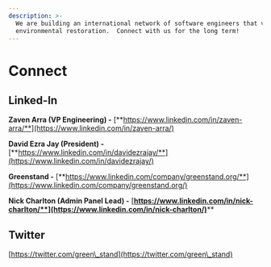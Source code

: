```yaml
---
description: >-
  We are building an international network of software engineers that value
  environmental restoration.  Connect with us for the long term!
---
```


# Connect

## **Linked-In**

**Zaven Arra (VP Engineering) -** [**https://www.linkedin.com/in/zaven-arra/**](https://www.linkedin.com/in/zaven-arra/)

**David Ezra Jay (President) -** [**https://www.linkedin.com/in/davidezrajay/**](https://www.linkedin.com/in/davidezrajay/)

**Greenstand -** [**https://www.linkedin.com/company/greenstand.org/**](https://www.linkedin.com/company/greenstand.org/)

**Nick Charlton (Admin Panel Lead) -** [**https://www.linkedin.com/in/nick-charlton/**](https://www.linkedin.com/in/nick-charlton/)****

## Twitter

[https://twitter.com/green\_stand](https://twitter.com/green\_stand)




